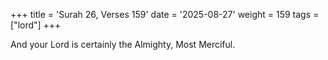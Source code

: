 +++
title = 'Surah 26, Verses 159'
date = '2025-08-27'
weight = 159
tags = ["lord"]
+++

And your Lord is certainly the Almighty, Most Merciful.